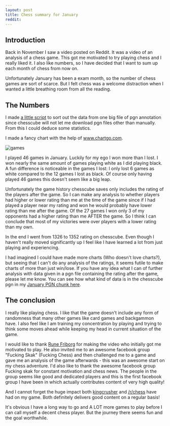 ```yaml
---
layout: post
title: Chess summary for January
reddit: 
---
```


Introduction
------------

Back in November I saw a video posted on Reddit. It was a video of an analysis of a chess game. This got me motivated to try playing chess and I really liked it. I also like numbers, so I have decided that I want to sum up each month of chess from now on. 

Unfortunately January has been a exam month, so the number of chess games are sort of scarce. But I felt chess was a welcome distraction when I wanted a little breathing room from all the reading.

The Numbers
-----------

I made <a href="https://github.com/madsravn/pgn-divider/blob/master/divider.sh">a little script</a> to sort out the data from one big file of pgn annotation since chesscube will not let me download pgn files other than manually. From this I could deduce some statistics.

I made a fancy chart with the help of <a href="http://www.chartgo.com">www.chartgo.com</a>. 

<img src="http://madsravn.dk/images/chess1.png" alt="games" />

I played 46 games in January. Luckily for my ego I won more than I lost. I won nearly the same amount of games playing white as I did playing black. A fun difference is noticeable in the games I lost: I only lost 6 games as white compared to the 12 games I lost as black. Of course only having played 46 games this doesn't seem like a big leap.

Unfortunately the game history chesscube saves only includes the rating of the players after the game. So I can make any analysis to whether players had higher or lower rating than me at the time of the game since if I had played a player near my rating and won he would probably have lower rating than me after the game. Of the 27 games I won only 3 of my opponents had a higher rating than me AFTER the game. So I think I can conclude that most of my victories were over players with a lower rating than my own.


In the end I went from 1326 to 1352 rating on chesscube. Even though I haven't really moved significantly up I feel like I have learned a lot from just playing and experiencing.

I had imagined I could have made more charts (Who doesn't love charts?), but seeing that I can't do any analysis of the ratings, it seems futile to make charts of more than just win/lose. If you have any idea what I can of further analysis with data given in a pgn file containing the rating after the game, please let me know. You can see how what kind of data is in the chesscube pgn in my <a href="https://github.com/madsravn/pgn-divider/blob/master/january-2013.pgn">January PGN chunk here</a>.

The conclusion
--------------

I really like playing chess. I like that the game doesn't include any form of randomness that many other games like card games and backgammon have. I also feel like I am training my concentration by playing and trying to think some moves ahead while keeping my head in current situation of the game.

I would like to thank <a href="http://www.youtube.com/user/Ruxistico/videos?view=0">Rune Friborg</a> for making the video who initially got me motivated to play. He also invited me to an awesome facebook group "Fucking Skak" (Fucking Chess) and then challenged me to a game and gave me an analysis of the game afterwards - this was an awesome start on my chess adventure. I'd also like to thank the awesome facebook group Fucking skak for constant motivation and chess news. The people in the group seems like good and dedicated players and this is the first facebook group I have been in which actually contributes content of very high quality!

And I cannot forget the huge impact both <a href="http://www.youtube.com/user/kingscrusher">kingcrusher</a> and <a href="http://www.reddit.com/r/chess">/r/chess</a> have had on my game. Both definitely delivers good content on a regular basis!

It's obvious I have a long way to go and A LOT more games to play before I can call myself a decent chess player. But the journey there seems fun and the goal worthwhile.


